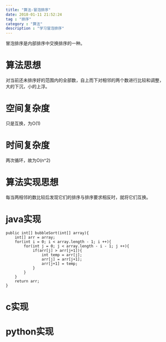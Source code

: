 ```yaml
---
title: "算法-冒泡排序"
date: 2018-01-11 21:52:24
tag : "排序"
category : "算法"
description : "学习冒泡排序"
---
```


冒泡排序是内部排序中交换排序的一种。

# 算法思想

对当前还未排序好的范围内的全部数，自上而下对相邻的两个数进行比较和调整，大的下沉，小的上浮。

# 空间复杂度

只是互换，为O(1)

# 时间复杂度

两次循环，故为O(n^2)

# 算法实现思想

每当两相邻的数比较后发现它们的排序与排序要求相反时，就将它们互换。

# java实现

```
public int[] bubbleSort(int[] array){
	int[] arr = array;
	for(int i = 0; i < array.length - 1; i ++){
		for(int j = 0; j < array.length - i - 1; j ++){
			if(arr[j] > arr[j+1]){
				int temp = arr[j];
				arr[j] = arr[j+1];
				arr[j+1] = temp;
			}
		}
	}
	return arr;
}

```

# c实现

# python实现